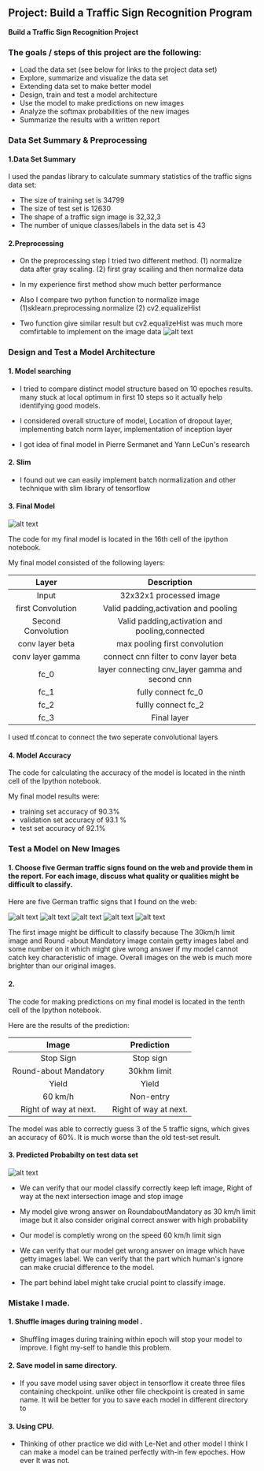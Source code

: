 
## Project: Build a Traffic Sign Recognition Program

**Build a Traffic Sign Recognition Project**

### The goals / steps of this project are the following:
* Load the data set (see below for links to the project data set)
* Explore, summarize and visualize the data set
* Extending data set to make better model
* Design, train and test a model architecture
* Use the model to make predictions on new images
* Analyze the softmax probabilities of the new images
* Summarize the results with a written report


[//]: # (Image References)

[image1]: ./examples/visualization.jpg "Visualization"
[image2]: ./examples/grayscale.jpg "Grayscaling"
[image3]: ./examples/random_noise.jpg "Random Noise"
[image4]: ./sample_images/keepleft.png "Merge Sign 1"
[image5]: ./sample_images/circulate.png "Traffic Sign 2"
[image6]: ./sample_images/km_30.png "Traffic Sign 3"
[image7]: ./sample_images/stop1.png "Traffic Sign 4"
[image8]: ./sample_images/row.png   "Traffic Sign 5"
[image9]: ./cross_entropy.png      "Cross entropy Result"
[image10]: ./model_graph.png      "Model Architecture"
### Data Set Summary & Preprocessing

#### 1.Data Set Summary

I used the pandas library to calculate summary statistics of the traffic
signs data set:

* The size of training set is 34799
* The size of test set is 12630
* The shape of a traffic sign image is 32,32,3
* The number of unique classes/labels in the data set is 43

#### 2.Preprocessing
* On the preprocessing step I tried two different method. 
    (1) normalize data after gray scaling.
    (2) first gray scailing and then normalize data
* In my experience first method show much better performance

* Also I compare two python function to normalize image
    (1)sklearn.preprocessing.normalize
    (2) cv2.equalizeHist 
* Two function give similar result but cv2.equalizeHist was much more comfirtable to implement on the image data
![alt text][image2]

### Design and Test a Model Architecture

#### 1. Model searching

* I tried to compare distinct model structure based on 10 epoches results. many stuck at local optimum in first 10 steps so it actually help identifying good models. 

* I considered overall structure of model, Location of dropout layer, implementing batch norm layer, implementation of inception layer 

* I got idea of final model in Pierre Sermanet and Yann LeCun's research

#### 2. Slim
* I found out we can easily implement batch normalization and other technique with slim library of tensorflow


#### 3. Final Model
![alt text][image10]

The code for my final model is located in the 16th cell of the ipython notebook. 

My final model consisted of the following layers:

| Layer         		|     Description	        					   | 
|:---------------------:|:-----------------------------------------------: | 
| Input         		| 32x32x1 processed image   					   | 
| first Convolution    	| Valid padding,activation and pooling             |
| Second Convolution    | Valid padding,activation and pooling,connected   |
| conv layer beta       | max pooling first convolution                    |
| conv layer gamma	    | connect cnn filter to conv layer beta			   | 				
| fc_0           	    | layer connecting cnv_layer gamma and second cnn  |
| fc_1           	    | fully connect fc_0      						   |
| fc_2          		| fullly connect fc_2        					   |
| fc_3   				| Final layer   							       |

I used tf.concat to connect the two seperate convolutional layers


#### 4. Model Accuracy 
The code for calculating the accuracy of the model is located in the ninth cell of the Ipython notebook.

My final model results were:
* training set accuracy of 90.3%
* validation set accuracy of 93.1 %
* test set accuracy of 92.1%


### Test a Model on New Images

#### 1. Choose five German traffic signs found on the web and provide them in the report. For each image, discuss what quality or qualities might be difficult to classify.

Here are five German traffic signs that I found on the web:

![alt text][image4] 
![alt text][image5]
![alt text][image6] 
![alt text][image7] 
![alt text][image8]

The first image might be difficult to classify because The 30km/h limit image and Round -about Mandatory image contain getty images label and some number on it which might give wrong answer if my model cannot catch key characteristic of image. Overall images on the web is much more brighter than our original images. 

#### 2.

The code for making predictions on my final model is located in the tenth cell of the Ipython notebook.

Here are the results of the prediction:

| Image			        |     Prediction	        					| 
|:---------------------:|:---------------------------------------------:| 
| Stop Sign      		| Stop sign   									| 
| Round-about Mandatory | 30khm limit 									|
| Yield					| Yield											|
| 60 km/h	      		| Non-entry   					 				|
| Right of way at next. | Right of way at next.   						|


The model was able to correctly guess 3 of the 5 traffic signs, which gives an accuracy of 60%. 
It is much worse than the old test-set result. 
#### 3. Predicted Probabilty on test data set
![alt text][image9] 

* We can verify that our model classify correctly  keep left image, Right of way at the next intersection image and stop image

* My model give wrong answer on RoundaboutMandatory as 30 km/h limit image but it also consider original correct answer with high probability

* Our model is completly wrong on the speed 60 km/h limit sign 

* We can verify that our model get wrong answer on image which have getty images label. We can verify that the part which human's ignore can make crucial difference to the model.

* The part behind label might take crucial point to classify image. 

### Mistake I made. 


#### 1. Shuffle images during training model . 
* Shuffling images during training within epoch will stop your model to improve. I fight my-self to handle this problem. 


#### 2. Save model in same directory. 
* If you save model using saver object in tensorflow it create three files containing checkpoint. unlike other file checkpoint is created in same name. It will be better for you to save each model in different directory to 

#### 3. Using CPU. 
* Thinking of other practice we did with Le-Net and other model I think I can make a model can be trained perfectly with-in few epoches. How ever It was not. 